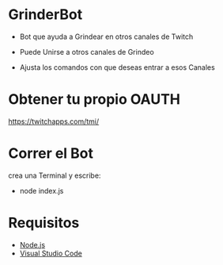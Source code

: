 # GrinderBot

- Bot que ayuda a Grindear en otros canales de Twitch

- Puede Unirse a otros canales de Grindeo

- Ajusta los comandos con que deseas entrar a esos Canales


# Obtener tu propio OAUTH
https://twitchapps.com/tmi/

# Correr el Bot
 crea una Terminal y escribe:
 - node index.js
 
 # Requisitos
 - [Node.js](https://nodejs.org/en/)
 - [Visual Studio Code](https://code.visualstudio.com/download)
